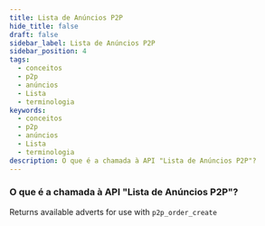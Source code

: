 ```yaml
---
title: Lista de Anúncios P2P
hide_title: false
draft: false
sidebar_label: Lista de Anúncios P2P
sidebar_position: 4
tags:
  - conceitos
  - p2p
  - anúncios
  - Lista
  - terminologia
keywords:
  - conceitos
  - p2p
  - anúncios
  - Lista
  - terminologia
description: O que é a chamada à API "Lista de Anúncios P2P"?
---
```


### O que é a chamada à API "Lista de Anúncios P2P"?

Returns available adverts for use with `p2p_order_create`
